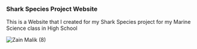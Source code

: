 ### Shark Species Project Website

This is a Website that I created for my Shark Species project for my Marine Science class in High School

![Zain Malik (8)](https://github.com/zain0329/Shark-Website/assets/66034863/7e7780e7-1b61-4479-85d3-d59251f33586)



<!--
**zain0329/zain0329** is a ✨ _special_ ✨ repository because its `README.md` (this file) appears on your GitHub profile.

Here are some ideas to get you started:

- 🔭 I’m currently working on ...
- 🌱 I’m currently learning ...

- 👯 I’m looking to collaborate on ...
- 🤔 I’m looking for help with ...
- 💬 Ask me about ...
- 📫 How to reach me: ...
- 😄 Pronouns: ...
- ⚡ Fun fact: ...
-->
